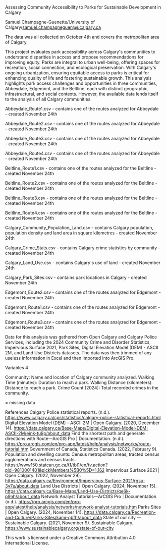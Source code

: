 Assessing Community Accessibility to Parks for Sustainable Development in Calgary

Samuel Champagne-Guenette/University of Calgary/samuel.champagneguen@ucalgary.ca

The data was all collected on October 4th and covers the metropolitan area of Calgary.

This project evaluates park accessibility across Calgary's communities to understand disparities in access and propose recommendations for improving equity. Parks are integral to urban well-being, offering spaces for recreation, social connection, and ecological preservation. With Calgary's ongoing urbanization, ensuring equitable access to parks is critical for enhancing quality of life and fostering sustainable growth. This analysis highlights park access challenges and opportunities in three communities, Abbeydale, Edgemont, and the Beltline, each with distinct geographic, infrastructural, and social contexts. However, the available data lends itself to the analysis of all Calgary communities. 

Abbeydale_Route1.csv - contains one of the routes analyzed for Abbeydale - created November 24th

Abbeydale_Route2.csv - contains one of the routes analyzed for Abbeydale - created November 24th

Abbeydale_Route3.csv - contains one of the routes analyzed for Abbeydale - created November 24th

Abbeydale_Route4.csv - contains one of the routes analyzed for Abbeydale - created November 24th

Beltline_Route1.csv - contains one of the routes analyzed for the Beltline - created November 24th

Beltline_Route2.csv - contains one of the routes analyzed for the Beltline - created November 24th

Beltline_Route3.csv - contains one of the routes analyzed for the Beltline - created November 24th

Beltline_Route4.csv - contains one of the routes analyzed for the Beltline - created November 24th

Calgary_Community_Population_Land.csv - contains Calgary population, population density and land area in square kilometres - created November 24th

Calgary_Crime_Stats.csv - contains Calgary crime statistics by community - created November 24th

Calgary_Land_Use.csv - contains Calgary's use of land - created November 24th

Calgary_Park_Sites.csv - contains park locations in Calgary - created November 24th

Edgemont_Eoute2.csv - contains one of the routes analyzed for Edgemont - created November 24th

Edgemont_Route1.csv - contains one of the routes analyzed for Edgemont - created November 24th

Edgemont_Route3.csv - contains one of the routes analyzed for Edgemont - created November 24th

Data for this analysis was gathered from Open Calgary and Calgary Police Services, including the 2024 Community Crime and Disorder Statistics, Impervious Surface 2021, Park Sites, Digital Elevation Model (DEM) - ASCII 2M, and Land Use Districts datasets. The data was then trimmed of any useless information in Excel and then imported into ArcGIS Pro. 

Variables 4

Community: Name and location of Calgary community analyzed.
Walking Time (minutes): Duration to reach a park.
Walking Distance (kilometers): Distance to reach a park.
Crime Count (2024): Total recorded crimes in the community.

<null> = missing data

References
Calgary Police statistical reports. (n.d.). https://www.calgary.ca/cps/statistics/calgary-police-statistical-reports.html
Digital Elevation Model (DEM) - ASCII 2M | Open Calgary. (2020, December 14). https://data.calgary.ca/Base-Maps/Digital-Elevation-Model-DEM-ASCII-2M/eink-tu9p/about_data
Find the shortest path and generate directions with Route—ArcGIS Pro | Documentation. (n.d.). https://pro.arcgis.com/en/pro-app/latest/help/analysis/networks/route-tutorial.htm
Government of Canada, Statistics Canada. (2022, February 9). Population and dwelling counts: Census metropolitan areas, tracted census agglomerations and census tracts. https://www150.statcan.gc.ca/t1/tbl1/en/tv.action?pid=9810001401&pickMembers%5B0%5D=1.162
Impervious Surface 2021 | Open Calgary. (2022, November 29). https://data.calgary.ca/Environment/Impervious-Surface-2021/rgsu-3v7u/about_data
Land Use Districts | Open Calgary. (2024, November 15). https://data.calgary.ca/Base-Maps/Land-Use-Districts/qe6k-p9nh/about_data
Network Analyst Tutorials—ArCGIS Pro | Documentation. (n.d.). https://pro.arcgis.com/en/pro-app/latest/help/analysis/networks/network-analyst-tutorials.htm
Parks Sites | Open Calgary. (2024, November 14). https://data.calgary.ca/Recreation-and-Culture/Parks-Sites/kami-qbfh/about_data
State of our city — Sustainable Calgary. (2021, November 9). Sustainable Calgary. https://www.sustainablecalgary.org/state-of-our-city

This work is licensed under a Creative Commons Attribution 4.0 International License.
